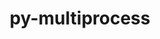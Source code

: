 ---
title: "py-multiprocess"
layout: cache
categories: [package, develop]
meta: {"compilers": ["gcc@=7.5.0"], "num_specs": 5, "num_specs_by_stack": {"radiuss": 4, "root": 5}, "oss": ["ubuntu18.04"], "platforms": ["linux"], "stacks": ["radiuss", "root"], "targets": ["x86_64_v3"], "versions": ["0.70.12.2"]}
spec_details: [{"compiler": "gcc@=7.5.0", "hash": "c5m4lxnswmsjf2kxynl2husyhvqi5ufw", "os": "ubuntu18.04", "platform": "linux", "size": "-", "stacks": ["radiuss", "root"], "target": "x86_64_v3", "variants": ["build_system=python_pip"], "versions": ["0.70.12.2"]}, {"compiler": "gcc@=7.5.0", "hash": "fevmyvxcl4urcrioax7okzdtvmqrwzqo", "os": "ubuntu18.04", "platform": "linux", "size": "-", "stacks": ["radiuss", "root"], "target": "x86_64_v3", "variants": ["build_system=python_pip"], "versions": ["0.70.12.2"]}, {"compiler": "gcc@=7.5.0", "hash": "nyk66ptcvabpdcotamn76edswmvxeorr", "os": "ubuntu18.04", "platform": "linux", "size": "-", "stacks": ["radiuss", "root"], "target": "x86_64_v3", "variants": ["build_system=python_pip"], "versions": ["0.70.12.2"]}, {"compiler": "gcc@=7.5.0", "hash": "p7yschn5xcqfa6vwmcudocpenrehtjyx", "os": "ubuntu18.04", "platform": "linux", "size": "-", "stacks": ["radiuss", "root"], "target": "x86_64_v3", "variants": ["build_system=python_pip"], "versions": ["0.70.12.2"]}, {"compiler": "gcc@=7.5.0", "hash": "ycobjt6i3fbtrfw4mgjsbo5ozfkzktob", "os": "ubuntu18.04", "platform": "linux", "size": "-", "stacks": ["root"], "target": "x86_64_v3", "variants": ["build_system=python_pip"], "versions": ["0.70.12.2"]}]
---